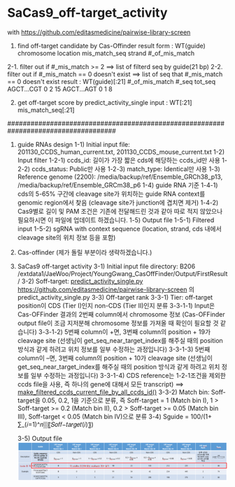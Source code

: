 # SaCas9_off-target_activity
with https://github.com/editasmedicine/pairwise-library-screen

1. find off-target candidate by Cas-Offinder
    result form : 
        WT(guide)  chromosome  location    mis_match_seq   strand  #_of_mis_match

2-1. filter out if #_mis_match >= 2  ==> list of filterd seq by guide(21 bp)
2-2. filter out if #_mis_match == 0 doesn't exist ==> list of seq that #_mis_match == 0 doesn't exist
    result :
        WT(guide)[:21]   #_of_mis_match  #_seq  tot_seq
        AGCT...CGT  0   2   15
        AGCT...AGT  0   1   8

2. get off-target score by predict_activity_single
    input : WT[:21] mis_match_seq[:21]
    
    

####################################################################################    
1) guide RNAs design
    1-1) Initial input file: 201130_CCDS_human_current.txt, 201130_CCDS_mouse_current.txt
    1-2) Input filter
        1-2-1) ccds_id: 길이가 가장 짧은 cds에 해당하는 ccds_id만 사용
        1-2-2) ccds_status: Public만 사용
        1-2-3) match_type: Identical만 사용
    1-3) Reference genome (2200): /media/backup/ref/Ensemble_GRCh38_p13, /media/backup/ref/Ensemble_GRCm38_p6
    1-4) guide RNA 기준
        1-4-1) cds의 5-65% 구간에 cleavage site가 위치하는 guide RNA context를 genomic region에서 찾음 (cleavage site가 junction에 겹치면 제거)
        1-4-2) Cas9별로 길이 및 PAM 조건은 기존에 전달해드린 것과 같아 따로 적지 않았으나 필요하시면 이 파일에 업데이트 하겠습니다.
    1-5)  Output file
        1-5-1) Filtered input
        1-5-2) sgRNA with context sequence (location, strand, cds 내에서 cleavage site의 위치 정보 등을 포함)

2) Cas-offinder (제가 돌릴 부분이라 생략하겠습니다.)
    
3) SaCas9 off-target activity
    3-1) Initial input file directory: B206 /extdata1/JaeWoo/Project/YoungGwang_CasOffFinder/Output/FirstResult/ 
    3-2) Soff-target: [predict_activity_single.py](./pairwise-library-screen-master/predict_activity_single.py) https://github.com/editasmedicine/pairwise-library-screen 의 predict_activity_single.py
    3-3) Off-target rank
        3-3-1) Tier: off-target position이 CDS (Tier I)인지 non-CDS (Tier II)인지 분류
            3-3-1-1) Input은 Cas-OFFinder 결과의 2번째 column에서 chromosome 정보 (Cas-OFFinder output file이 조금 지저분해 chromosome 정보를 가져올 때 확인이 필요할 것 같습니다)
            3-3-1-2) 5번째 column이 +면, 3번째 column의 position + 19가 cleavage site (선생님이 get_seq_near_target_index를 해주실 때의 position 방식과 같게 하려고 위치 정보를 일부 수정하는 과정입니다)
            3-3-1-3) 5번째 column이 –면, 3번째 column의 position + 10가 cleavage site (선생님이 get_seq_near_target_index를 해주실 때의 position 방식과 같게 하려고 위치 정보를 일부 수정하는 과정입니다)
            3-3-1-4) CDS reference는 1-2-1조건을 제외한 ccds file을 사용, 즉 하나의 gene에 대해서 모든 transcript) ==>  [make_filtered_ccds_current_file_by_all_ccds_id()](./MakeCDSInput.py)
        3-3-2) Match bin: Soff-target을 0.05, 0.2, 1을 기준으로 분류, 즉 Soff-target = 1 (Match bin I), 1 > Soff-target  >= 0.2 (Match bin II), 0.2 > Soff-target >= 0.05 (Match bin III), Soff-target < 0.05 (Match bin IV)으로 분류
    3-4) Sguide = 100/(1+ ∑_(𝑖=1)^𝑛▒〖𝑆𝑜𝑓𝑓−𝑡𝑎𝑟𝑔𝑒𝑡(𝑖)〗)
    
    3-5) Output file
    ![alt text](./result.PNG)
